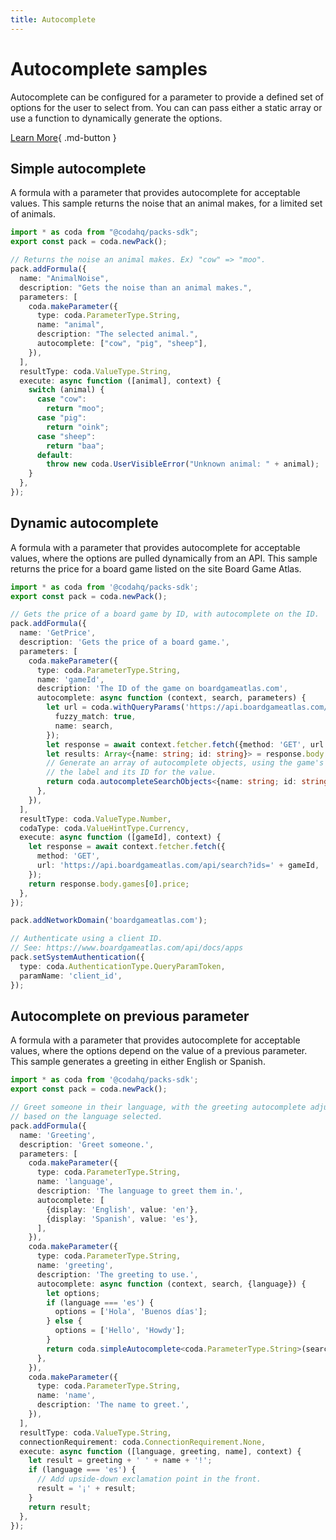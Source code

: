 ```yaml
---
title: Autocomplete
---
```


# Autocomplete samples

Autocomplete can be configured for a parameter to provide a defined set of options for the user to select from. You can can pass either a static array or use a function to dynamically generate the options.


[Learn More](../../../guides/advanced/autocomplete){ .md-button }

## Simple autocomplete
A formula with a parameter that provides autocomplete for acceptable values. This sample returns the noise that an animal makes, for a limited set of animals.

```ts
import * as coda from "@codahq/packs-sdk";
export const pack = coda.newPack();

// Returns the noise an animal makes. Ex) "cow" => "moo".
pack.addFormula({
  name: "AnimalNoise",
  description: "Gets the noise than an animal makes.",
  parameters: [
    coda.makeParameter({
      type: coda.ParameterType.String,
      name: "animal",
      description: "The selected animal.",
      autocomplete: ["cow", "pig", "sheep"],
    }),
  ],
  resultType: coda.ValueType.String,
  execute: async function ([animal], context) {
    switch (animal) {
      case "cow":
        return "moo";
      case "pig":
        return "oink";
      case "sheep":
        return "baa";
      default:
        throw new coda.UserVisibleError("Unknown animal: " + animal);
    }
  },
});
```
## Dynamic autocomplete
A formula with a parameter that provides autocomplete for acceptable values, where the options are pulled dynamically from an API. This sample returns the price for a board game listed on the site Board Game Atlas.

```ts
import * as coda from '@codahq/packs-sdk';
export const pack = coda.newPack();

// Gets the price of a board game by ID, with autocomplete on the ID.
pack.addFormula({
  name: 'GetPrice',
  description: 'Gets the price of a board game.',
  parameters: [
    coda.makeParameter({
      type: coda.ParameterType.String,
      name: 'gameId',
      description: 'The ID of the game on boardgameatlas.com',
      autocomplete: async function (context, search, parameters) {
        let url = coda.withQueryParams('https://api.boardgameatlas.com/api/search', {
          fuzzy_match: true,
          name: search,
        });
        let response = await context.fetcher.fetch({method: 'GET', url: url});
        let results: Array<{name: string; id: string}> = response.body.games;
        // Generate an array of autocomplete objects, using the game's name as
        // the label and its ID for the value.
        return coda.autocompleteSearchObjects<{name: string; id: string}, string>(search, results, 'name', 'id');
      },
    }),
  ],
  resultType: coda.ValueType.Number,
  codaType: coda.ValueHintType.Currency,
  execute: async function ([gameId], context) {
    let response = await context.fetcher.fetch({
      method: 'GET',
      url: 'https://api.boardgameatlas.com/api/search?ids=' + gameId,
    });
    return response.body.games[0].price;
  },
});

pack.addNetworkDomain('boardgameatlas.com');

// Authenticate using a client ID.
// See: https://www.boardgameatlas.com/api/docs/apps
pack.setSystemAuthentication({
  type: coda.AuthenticationType.QueryParamToken,
  paramName: 'client_id',
});
```
## Autocomplete on previous parameter
A formula with a parameter that provides autocomplete for acceptable values, where the options depend on the value of a previous parameter. This sample generates a greeting in either English or Spanish.

```ts
import * as coda from '@codahq/packs-sdk';
export const pack = coda.newPack();

// Greet someone in their language, with the greeting autocomplete adjusting
// based on the language selected.
pack.addFormula({
  name: 'Greeting',
  description: 'Greet someone.',
  parameters: [
    coda.makeParameter({
      type: coda.ParameterType.String,
      name: 'language',
      description: 'The language to greet them in.',
      autocomplete: [
        {display: 'English', value: 'en'},
        {display: 'Spanish', value: 'es'},
      ],
    }),
    coda.makeParameter({
      type: coda.ParameterType.String,
      name: 'greeting',
      description: 'The greeting to use.',
      autocomplete: async function (context, search, {language}) {
        let options;
        if (language === 'es') {
          options = ['Hola', 'Buenos días'];
        } else {
          options = ['Hello', 'Howdy'];
        }
        return coda.simpleAutocomplete<coda.ParameterType.String>(search, options);
      },
    }),
    coda.makeParameter({
      type: coda.ParameterType.String,
      name: 'name',
      description: 'The name to greet.',
    }),
  ],
  resultType: coda.ValueType.String,
  connectionRequirement: coda.ConnectionRequirement.None,
  execute: async function ([language, greeting, name], context) {
    let result = greeting + ' ' + name + '!';
    if (language === 'es') {
      // Add upside-down exclamation point in the front.
      result = '¡' + result;
    }
    return result;
  },
});
```

